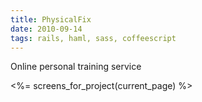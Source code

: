 ```yaml
---
title: PhysicalFix
date: 2010-09-14
tags: rails, haml, sass, coffeescript
---
```


Online personal training service

<div class='row'>
  <%= screens_for_project(current_page) %>
</div>
